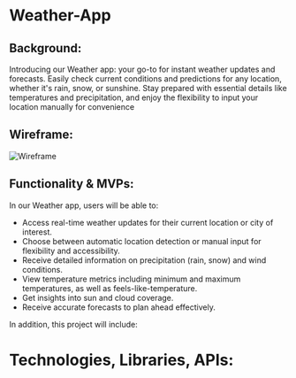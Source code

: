 # Weather-App
## Background: 
Introducing our Weather app: your go-to for instant weather updates and forecasts. Easily check current conditions and predictions for any location, whether it's rain, snow, or sunshine. Stay prepared with essential details like temperatures and precipitation, and enjoy the flexibility to input your location manually for convenience
## Wireframe:
![Wireframe](wireframe.png)
## Functionality & MVPs:
In our Weather app, users will be able to:

* Access real-time weather updates for their current location or city of interest.
* Choose between automatic location detection or manual input for flexibility and accessibility.
* Receive detailed information on precipitation (rain, snow) and wind conditions.
* View temperature metrics including minimum and maximum temperatures, as well as feels-like-temperature.
* Get insights into sun and cloud coverage.
* Receive accurate forecasts to plan ahead effectively.

In addition, this project will include: 

# Technologies, Libraries, APIs:

